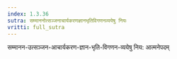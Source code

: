 ```yaml
---
index: 1.3.36
sutra: सम्माननोत्सञ्जनाचार्यकरणज्ञानभृतिविगणनव्ययेषु नियः
vritti: full_sutra
---
```


सम्मानन-उत्सञ्जन-आचार्यकरण-ज्ञान-भृति-विगणन-व्ययेषु  निय: आत्मनेपदम् 